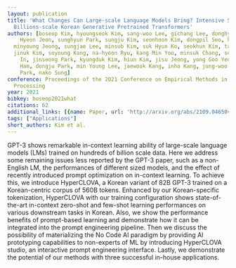 ```yaml
---
layout: publication
title: 'What Changes Can Large-scale Language Models Bring? Intensive Study On Hyperclova:
  Billions-scale Korean Generative Pretrained Transformers'
authors: [boseop Kim, hyoungseok Kim, sang-woo Lee, gichang Lee, donghyun Kwak, dong
    Hyeon Jeon, sunghyun Park, sungju Kim, seonhoon Kim, dongpil Seo, heungsub Lee,
  minyoung Jeong, sungjae Lee, minsub Kim, suk Hyun Ko, seokhun Kim, taeyong Park,
  jinuk Kim, soyoung Kang, na-hyeon Ryu, kang Min Yoo, minsuk Chang, soobin Suh, sookyo
    In, jinseong Park, kyungduk Kim, hiun Kim, jisu Jeong, yong Goo Yeo, donghoon
    Ham, dongju Park, min Young Lee, jaewook Kang, inho Kang, jung-woo Ha, woomyoung
    Park, nako Sung]
conference: Proceedings of the 2021 Conference on Empirical Methods in Natural Language
  Processing
year: 2021
bibkey: boseop2021what
citations: 62
additional_links: [{name: Paper, url: 'http://arxiv.org/abs/2109.04650v2'}]
tags: ["Applications"]
short_authors: Kim et al.
---
```

GPT-3 shows remarkable in-context learning ability of large-scale language
models (LMs) trained on hundreds of billion scale data. Here we address some
remaining issues less reported by the GPT-3 paper, such as a non-English LM,
the performances of different sized models, and the effect of recently
introduced prompt optimization on in-context learning. To achieve this, we
introduce HyperCLOVA, a Korean variant of 82B GPT-3 trained on a Korean-centric
corpus of 560B tokens. Enhanced by our Korean-specific tokenization, HyperCLOVA
with our training configuration shows state-of-the-art in-context zero-shot and
few-shot learning performances on various downstream tasks in Korean. Also, we
show the performance benefits of prompt-based learning and demonstrate how it
can be integrated into the prompt engineering pipeline. Then we discuss the
possibility of materializing the No Code AI paradigm by providing AI
prototyping capabilities to non-experts of ML by introducing HyperCLOVA studio,
an interactive prompt engineering interface. Lastly, we demonstrate the
potential of our methods with three successful in-house applications.